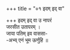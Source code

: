 +++
title = "०१ इदम् इद् वा"

+++
इदम् इद् वा उ नापरं  
जरसीत उतापरम् ।  
जाया पतिम् इव वाससा-  
-अभ्य् एनं भूम ऊर्णुहि ॥
